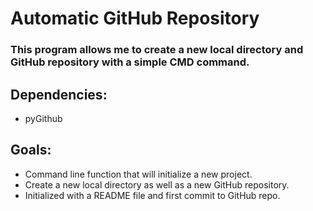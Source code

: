 # Automatic GitHub Repository

### This program allows me to create a new local directory and GitHub repository with a simple CMD command.

## Dependencies:
- pyGithub

## Goals:
- Command line function that will initialize a new project. 
- Create a new local directory as well as a new GitHub repository.
- Initialized with a README file and first commit to GitHub repo.

